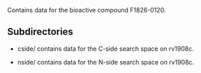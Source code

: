 Contains data for the bioactive compound F1826-0120.

## Subdirectories

- cside/ contains data for the C-side search space on rv1908c.

- nside/ contains data for the N-side search space on rv1908c.

